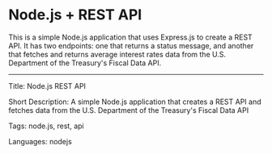 # Node.js + REST API

This is a simple Node.js application that uses Express.js to create a REST API. It has two endpoints: one that returns a status message, and another that fetches and returns average interest rates data from the U.S. Department of the Treasury's Fiscal Data API.

---

Title: Node.js REST API

Short Description: A simple Node.js application that creates a REST API and fetches data from the U.S. Department of the Treasury's Fiscal Data API

Tags: node.js, rest, api

Languages: nodejs

